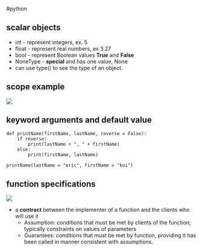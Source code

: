 #python 

## scalar objects
- int - represent integers, ex. 5
- float - represent real numbers, ex 3.27
- bool - represent Boolean values **True** and **False**
- NoneType - **special** and has one value, None
- can use type() to see the type of an object. 

## scope example
![](https://i.imgur.com/05wvVQh.png)

## keyword arguments and default value
```python=
def printName(firstName, lastName, reverse = False):
    if reverse:
        print(lastName + ", " + firstName)
    else:
        print(firstName, lastName)

printName(lastName = "eric", firstName = "koi")

```

## function specifications
![](https://i.imgur.com/mZfpmz3.png)
- a **contract** between the implementer of a function and the clients who will use it
    - Assumption: conditions that must be met by clients of the function; typically constraints on values of parameters
    - Guarantees: conditions that must be met by function, providing it has been called in manner consistent with assumptions.




